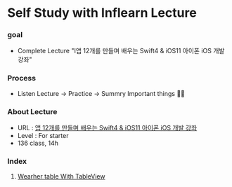 Self Study with Inflearn Lecture
====================

### goal 

 - Complete Lecture "I앱 12개를 만들며 배우는 Swift4 & iOS11 아이폰 iOS 개발 강좌"

   

### Process

- Listen Lecture -> Practice -> Summry Important things :man_student:

### About Lecture 

- URL : [앱 12개를 만들며 배우는 Swift4 & iOS11 아이폰 iOS 개발 강좌](https://www.inflearn.com/course/swift4-스위프트-ios-개발/dashboard)
- Level : For starter
- 136 class, 14h

### Index

1. [Wearher table With TableView](https://github.com/tootoomaa/MyStudyRoom/tree/master/Make12App/note/01_weatherTable.md)

